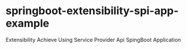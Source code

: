 # springboot-extensibility-spi-app-example
Extensibility Achieve Using Service Provider Api SpingBoot Application
